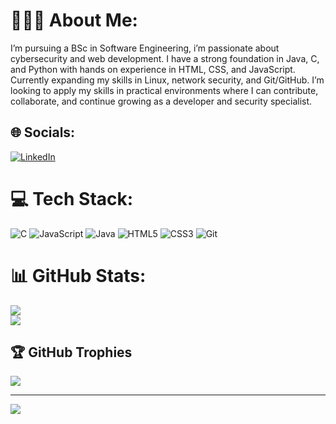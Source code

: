 # 💁🏼‍♂️ About Me:
I’m pursuing a BSc in Software Engineering, i’m passionate about cybersecurity and web development. I have a strong foundation in Java, C, and Python with hands on experience in HTML, CSS, and JavaScript. Currently expanding my skills in Linux, network security, and Git/GitHub. I’m looking to apply my skills in practical environments where I can contribute, collaborate, and continue growing as a developer and security specialist.


## 🌐 Socials:
[![LinkedIn](https://img.shields.io/badge/LinkedIn-%230077B5.svg?logo=linkedin&logoColor=white)](https://linkedin.com/in/daniel-cherepanov-9843a4355) 

# 💻 Tech Stack:
![C](https://img.shields.io/badge/c-%2300599C.svg?style=for-the-badge&logo=c&logoColor=white) 
![JavaScript](https://img.shields.io/badge/javascript-%23323330.svg?style=for-the-badge&logo=javascript&logoColor=%23F7DF1E) 
![Java](https://img.shields.io/badge/java-%23ED8B00.svg?style=for-the-badge&logo=openjdk&logoColor=white) 
![HTML5](https://img.shields.io/badge/html5-%23E34F26.svg?style=for-the-badge&logo=html5&logoColor=white) 
![CSS3](https://img.shields.io/badge/css3-%231572B6.svg?style=for-the-badge&logo=css3&logoColor=white) 
![Git](https://img.shields.io/badge/git-%23F05033.svg?style=for-the-badge&logo=git&logoColor=white)


# 📊 GitHub Stats:
![](https://github-readme-stats.vercel.app/api?username=danielda12312&theme=one_dark_pro&hide_border=false&include_all_commits=true&count_private=true&cache_seconds=1800)<br/>
![](https://nirzak-streak-stats.vercel.app/?user=danielda12312&theme=one_dark_pro&hide_border=false)<br/>


## 🏆 GitHub Trophies
![](https://github-profile-trophy.vercel.app/?username=danielda12312&theme=one_dark_pro&no-frame=false&no-bg=false&margin-w=4)

---
[![](https://visitcount.itsvg.in/api?id=danielda12312&icon=8&color=8)](https://visitcount.itsvg.in)

<!-- Proudly created with GPRM ( https://gprm.itsvg.in ) -->
